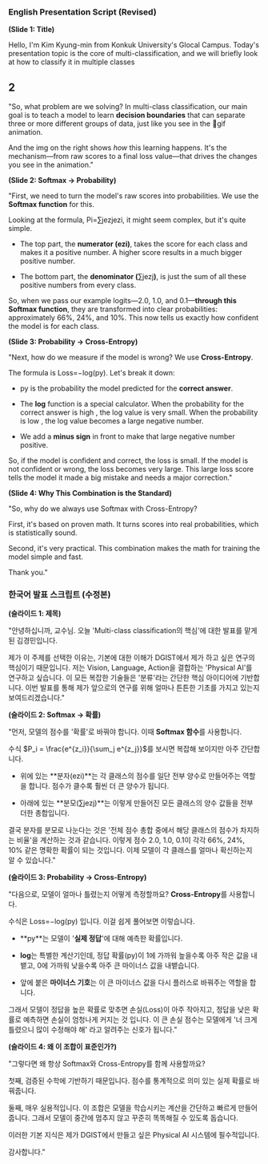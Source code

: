 ### **English Presentation Script (Revised)**

**(Slide 1: Title)**

Hello, I'm Kim Kyung-min from Konkuk University's Glocal Campus. Today's presentation topic is the core of multi-classification, and we will briefly look at how to classify it in multiple classes


## 2
"So, what problem are we solving? In multi-class classification, our main goal is to teach a model to learn **decision boundaries** that can separate three or more different groups of data, just like you see in the gif animation.

And the img on the right shows _how_ this learning happens. It's the mechanism—from raw scores to a final loss value—that drives the changes you see in the animation."


**(Slide 2: Softmax → Probability)**

"First, we need to turn the model's raw scores into probabilities. We use the **Softmax function** for this.

Looking at the formula, Pi​=∑j​ezj​ezi​​, it might seem complex, but it's quite simple.

- The top part, the **numerator (**ezi​**)**, takes the score for each class and makes it a positive number. A higher score results in a much bigger positive number.
    
- The bottom part, the **denominator (**∑j​ezj​**)**, is just the sum of all these positive numbers from every class.
    
So, when we pass our example logits—2.0, 1.0, and 0.1—**through this Softmax function**, they are transformed into clear probabilities: approximately 66%, 24%, and 10%. This now tells us exactly how confident the model is for each class.

**(Slide 3: Probability → Cross-Entropy)**

"Next, how do we measure if the model is wrong? We use **Cross-Entropy**.

The formula is Loss=−log(py​). Let's break it down:

- py​ is the probability the model predicted for the **correct answer**.
    
- The **log** function is a special calculator. When the probability for the correct answer is high , the log value is very small. When the probability is low , the log value becomes a large negative number.
    
- We add a **minus sign** in front to make that large negative number positive.
    

So, if the model is confident and correct, the loss is small. If the model is not confident or wrong, the loss becomes very large. This large loss score tells the model it made a big mistake and needs a major correction."

**(Slide 4: Why This Combination is the Standard)**

"So, why do we always use Softmax with Cross-Entropy?

First, it's based on proven math. It turns scores into real probabilities, which is statistically sound.

Second, it's very practical. This combination makes the math for training the model simple and fast. 

Thank you."

### **한국어 발표 스크립트 (수정본)**

**(슬라이드 1: 제목)**

"안녕하십니까, 교수님. 오늘 'Multi-class classification의 핵심'에 대한 발표를 맡게 된 김경민입니다.

제가 이 주제를 선택한 이유는, 기본에 대한 이해가 DGIST에서 제가 하고 싶은 연구의 핵심이기 때문입니다. 저는 Vision, Language, Action을 결합하는 'Physical AI'를 연구하고 싶습니다. 이 모든 복잡한 기술들은 '분류'라는 간단한 핵심 아이디어에 기반합니다. 이번 발표를 통해 제가 앞으로의 연구를 위해 얼마나 튼튼한 기초를 가지고 있는지 보여드리겠습니다."

**(슬라이드 2: Softmax → 확률)**

"먼저, 모델의 점수를 '확률'로 바꿔야 합니다. 이때 **Softmax 함수**를 사용합니다.

수식 $P_i = \frac{e^{z_i}}{\sum_j e^{z_j}}$를 보시면 복잡해 보이지만 아주 간단합니다.

- 위에 있는 **분자(ezi​)**는 각 클래스의 점수를 일단 전부 양수로 만들어주는 역할을 합니다. 점수가 클수록 훨씬 더 큰 양수가 됩니다.
    
- 아래에 있는 **분모(∑j​ezj​)**는 이렇게 만들어진 모든 클래스의 양수 값들을 전부 더한 총합입니다.
    

결국 분자를 분모로 나눈다는 것은 '전체 점수 총합 중에서 해당 클래스의 점수가 차지하는 비율'을 계산하는 것과 같습니다. 이렇게 점수 2.0, 1.0, 0.1이 각각 66%, 24%, 10% 같은 명확한 확률이 되는 것입니다. 이제 모델이 각 클래스를 얼마나 확신하는지 알 수 있습니다."

**(슬라이드 3: Probability → Cross-Entropy)**

"다음으로, 모델이 얼마나 틀렸는지 어떻게 측정할까요? **Cross-Entropy**를 사용합니다.

수식은 Loss=−log(py​) 입니다. 이걸 쉽게 풀어보면 이렇습니다.

- **py​**는 모델이 '**실제 정답**'에 대해 예측한 확률입니다.
    
- **log**는 특별한 계산기인데, 정답 확률(py​)이 1에 가까워 높을수록 아주 작은 값을 내뱉고, 0에 가까워 낮을수록 아주 큰 마이너스 값을 내뱉습니다.
    
- 앞에 붙은 **마이너스 기호**는 이 큰 마이너스 값을 다시 플러스로 바꿔주는 역할을 합니다.
    

그래서 모델이 정답을 높은 확률로 맞추면 손실(Loss)이 아주 작아지고, 정답을 낮은 확률로 예측하면 손실이 엄청나게 커지는 것 입니다. 이 큰 손실 점수는 모델에게 '너 크게 틀렸으니 많이 수정해야 해' 라고 알려주는 신호가 됩니다."

**(슬라이드 4: 왜 이 조합이 표준인가?)**

"그렇다면 왜 항상 Softmax와 Cross-Entropy를 함께 사용할까요?

첫째, 검증된 수학에 기반하기 때문입니다. 점수를 통계적으로 의미 있는 실제 확률로 바꿔줍니다.

둘째, 매우 실용적입니다. 이 조합은 모델을 학습시키는 계산을 간단하고 빠르게 만들어 줍니다. 그래서 모델이 중간에 멈추지 않고 꾸준히 똑똑해질 수 있도록 돕습니다.

이러한 기본 지식은 제가 DGIST에서 만들고 싶은 Physical AI 시스템에 필수적입니다.

감사합니다."